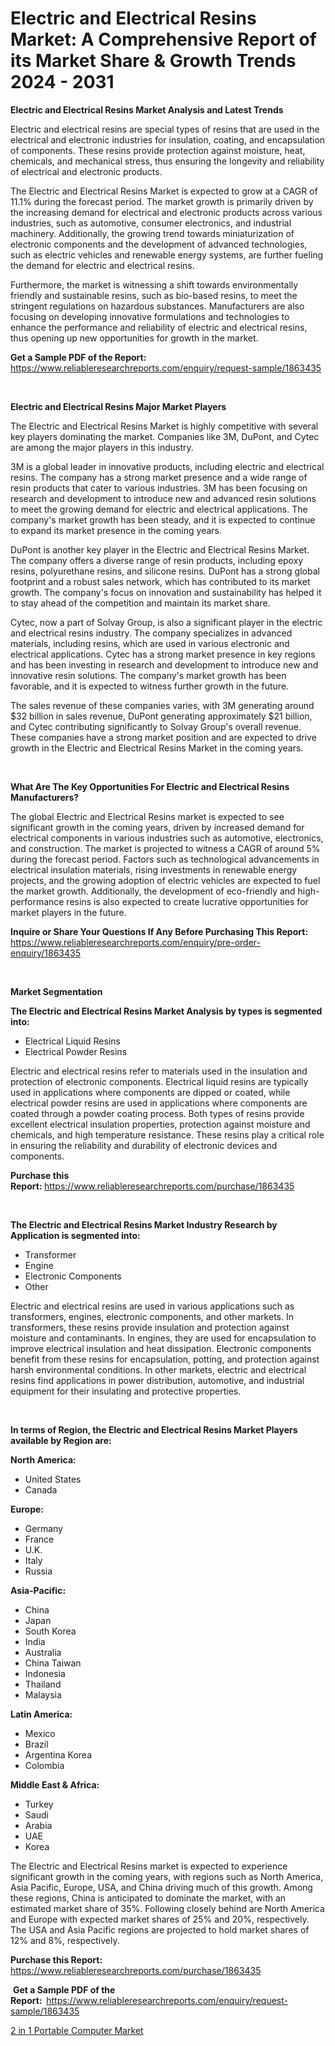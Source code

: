 <p><h1>Electric and Electrical Resins Market: A Comprehensive Report of its Market Share & Growth Trends 2024 - 2031</h1></p><p><strong>Electric and Electrical Resins Market Analysis and Latest Trends</strong></p>
<p><p>Electric and electrical resins are special types of resins that are used in the electrical and electronic industries for insulation, coating, and encapsulation of components. These resins provide protection against moisture, heat, chemicals, and mechanical stress, thus ensuring the longevity and reliability of electrical and electronic products.</p><p>The Electric and Electrical Resins Market is expected to grow at a CAGR of 11.1% during the forecast period. The market growth is primarily driven by the increasing demand for electrical and electronic products across various industries, such as automotive, consumer electronics, and industrial machinery. Additionally, the growing trend towards miniaturization of electronic components and the development of advanced technologies, such as electric vehicles and renewable energy systems, are further fueling the demand for electric and electrical resins.</p><p>Furthermore, the market is witnessing a shift towards environmentally friendly and sustainable resins, such as bio-based resins, to meet the stringent regulations on hazardous substances. Manufacturers are also focusing on developing innovative formulations and technologies to enhance the performance and reliability of electric and electrical resins, thus opening up new opportunities for growth in the market.</p></p>
<p><strong>Get a Sample PDF of the Report:&nbsp;</strong> <a href="https://www.reliableresearchreports.com/enquiry/request-sample/1863435">https://www.reliableresearchreports.com/enquiry/request-sample/1863435</a></p>
<p>&nbsp;</p>
<p><strong>Electric and Electrical Resins Major Market Players</strong></p>
<p><p>The Electric and Electrical Resins Market is highly competitive with several key players dominating the market. Companies like 3M, DuPont, and Cytec are among the major players in this industry.</p><p>3M is a global leader in innovative products, including electric and electrical resins. The company has a strong market presence and a wide range of resin products that cater to various industries. 3M has been focusing on research and development to introduce new and advanced resin solutions to meet the growing demand for electric and electrical applications. The company's market growth has been steady, and it is expected to continue to expand its market presence in the coming years.</p><p>DuPont is another key player in the Electric and Electrical Resins Market. The company offers a diverse range of resin products, including epoxy resins, polyurethane resins, and silicone resins. DuPont has a strong global footprint and a robust sales network, which has contributed to its market growth. The company's focus on innovation and sustainability has helped it to stay ahead of the competition and maintain its market share.</p><p>Cytec, now a part of Solvay Group, is also a significant player in the electric and electrical resins industry. The company specializes in advanced materials, including resins, which are used in various electronic and electrical applications. Cytec has a strong market presence in key regions and has been investing in research and development to introduce new and innovative resin solutions. The company's market growth has been favorable, and it is expected to witness further growth in the future.</p><p>The sales revenue of these companies varies, with 3M generating around $32 billion in sales revenue, DuPont generating approximately $21 billion, and Cytec contributing significantly to Solvay Group's overall revenue. These companies have a strong market position and are expected to drive growth in the Electric and Electrical Resins Market in the coming years.</p></p>
<p>&nbsp;</p>
<p><strong>What Are The Key Opportunities For Electric and Electrical Resins Manufacturers?</strong></p>
<p><p>The global Electric and Electrical Resins market is expected to see significant growth in the coming years, driven by increased demand for electrical components in various industries such as automotive, electronics, and construction. The market is projected to witness a CAGR of around 5% during the forecast period. Factors such as technological advancements in electrical insulation materials, rising investments in renewable energy projects, and the growing adoption of electric vehicles are expected to fuel the market growth. Additionally, the development of eco-friendly and high-performance resins is also expected to create lucrative opportunities for market players in the future.</p></p>
<p><strong>Inquire or Share Your Questions If Any Before Purchasing This Report:</strong> <a href="https://www.reliableresearchreports.com/enquiry/pre-order-enquiry/1863435">https://www.reliableresearchreports.com/enquiry/pre-order-enquiry/1863435</a></p>
<p>&nbsp;</p>
<p><strong>Market Segmentation</strong></p>
<p><strong>The Electric and Electrical Resins Market Analysis by types is segmented into:</strong></p>
<p><ul><li>Electrical Liquid Resins</li><li>Electrical Powder Resins</li></ul></p>
<p><p>Electric and electrical resins refer to materials used in the insulation and protection of electronic components. Electrical liquid resins are typically used in applications where components are dipped or coated, while electrical powder resins are used in applications where components are coated through a powder coating process. Both types of resins provide excellent electrical insulation properties, protection against moisture and chemicals, and high temperature resistance. These resins play a critical role in ensuring the reliability and durability of electronic devices and components.</p></p>
<p><strong>Purchase this Report:&nbsp;</strong><a href="https://www.reliableresearchreports.com/purchase/1863435">https://www.reliableresearchreports.com/purchase/1863435</a></p>
<p>&nbsp;</p>
<p><strong>The Electric and Electrical Resins Market Industry Research by Application is segmented into:</strong></p>
<p><ul><li>Transformer</li><li>Engine</li><li>Electronic Components</li><li>Other</li></ul></p>
<p><p>Electric and electrical resins are used in various applications such as transformers, engines, electronic components, and other markets. In transformers, these resins provide insulation and protection against moisture and contaminants. In engines, they are used for encapsulation to improve electrical insulation and heat dissipation. Electronic components benefit from these resins for encapsulation, potting, and protection against harsh environmental conditions. In other markets, electric and electrical resins find applications in power distribution, automotive, and industrial equipment for their insulating and protective properties.</p></p>
<p>&nbsp;</p>
<p><strong>In terms of Region, the Electric and Electrical Resins Market Players available by Region are:</strong></p>
<p>
    <p> <strong> North America: </strong>
        <ul>
            <li>United States</li>
            <li>Canada</li>
        </ul>
        </p> 
    <p> <strong> Europe: </strong>
        <ul>
            <li>Germany</li>
            <li>France</li>
            <li>U.K.</li>
            <li>Italy</li>
            <li>Russia</li>
        </ul>
        </p> 
    <p> <strong> Asia-Pacific: </strong>
        <ul>
            <li>China</li>
            <li>Japan</li>
            <li>South Korea</li>
            <li>India</li>
            <li>Australia</li>
            <li>China Taiwan</li>
            <li>Indonesia</li>
            <li>Thailand</li>
            <li>Malaysia</li>
        </ul>
        </p> 
    <p> <strong> Latin America: </strong>
        <ul>
            <li>Mexico</li>
            <li>Brazil</li>
            <li>Argentina Korea</li>
            <li>Colombia</li>
        </ul>
        </p> 
    <p> <strong> Middle East & Africa: </strong>
        <ul>
            <li>Turkey</li>
            <li>Saudi</li>
            <li>Arabia</li>
            <li>UAE</li>
            <li>Korea</li>
        </ul>
    </p>
    </p>
<p><p>The Electric and Electrical Resins market is expected to experience significant growth in the coming years, with regions such as North America, Asia Pacific, Europe, USA, and China driving much of this growth. Among these regions, China is anticipated to dominate the market, with an estimated market share of 35%. Following closely behind are North America and Europe with expected market shares of 25% and 20%, respectively. The USA and Asia Pacific regions are projected to hold market shares of 12% and 8%, respectively.</p></p>
<p><strong>Purchase this Report: </strong><a href="https://www.reliableresearchreports.com/purchase/1863435">https://www.reliableresearchreports.com/purchase/1863435</a></p>
<p>&nbsp;<strong>Get a Sample PDF of the Report:&nbsp;&nbsp;</strong><a href="https://www.reliableresearchreports.com/enquiry/request-sample/1863435">https://www.reliableresearchreports.com/enquiry/request-sample/1863435</a></p>
<p><strong></strong></p>
<p><p><a href="https://meowing-canidae-761.notion.site/2-in-1-Portable-Computer-Market-Research-Report-Forecasted-for-Period-from-2024-2031-by-Market-Ty-4e389fd2511b4695930f1a8cc4b40472">2 in 1 Portable Computer Market</a></p></p>